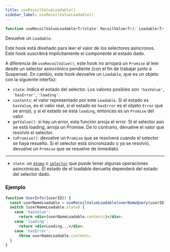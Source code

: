 ```yaml
---
title: useRecoilValueLoadable()
sidebar_label: useRecoilValueLoadable()
---
```


```jsx
function useRecoilValueLoadable<T>(state: RecoilValue<T>): Loadable<T>
```

Devuelve un `Loadable`.

Este hook está diseñado para leer el valor de los selectores asíncronos. Este hook suscribirá implícitamente el componente al estado dado.

A diferencia de `useRecoilValue()`, este hook no arrojará un `Promise` al leer desde un selector asincrónico pendiente (con el fin de trabajar junto a Suspense). En cambio, este hook devuelve un `Loadable`, que es un objeto con la siguiente interfaz:

- `state`: indica el estado del selector. Los valores posibles son `'hasValue'`, `'hasError'`, `'loading'`.
- `contents`: el valor representado por este `Loadable`. Si el estado es `hasValue`, es el valor real, si el estado es `hasError` es el objeto `Error` que se arrojó, y si el estado se está `loading`, entonces es un `Promise` del valor.
- `getValue()`: si hay un error, esta función arroja el error. Si el selector aún se está loading, arroja un Promise. De lo contrario, devuelve el valor que resolvió el selector.
- `toPromise()`: devuelve un `Promise` que se resolverá cuando el selector se haya resuelto. Si el selector está sincronizado o ya se resolvió, devuelve un `Promise` que se resuelve de inmediato.

---

- `state`: un [`átomo`](/docs/api-reference/core/atom) o [`selector`](/docs/api-reference/core/selector) que _puede_ tener algunas operaciones asincrónicas. El estado de el loadable devuelta dependerá del estado del selector dado. 

### Ejemplo

```jsx
function UserInfo({userID}) {
  const userNameLoadable = useRecoilValueLoadable(userNameQuery(userID));
  switch (userNameLoadable.state) {
    case 'hasValue':
      return <div>{userNameLoadable.contents}</div>;
    case 'loading':
      return <div>Loading...</div>;
    case 'hasError':
      throw userNameLoadable.contents;
  }
}
```
